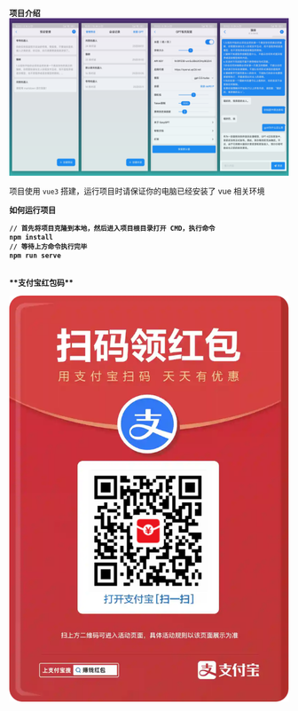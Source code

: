 **项目介绍** <br/>
![界面](/public/icon/info.png) <br/>

项目使用 `vue3` 搭建，运行项目时请保证你的电脑已经安装了 vue 相关环境 <b/>

**如何运行项目** <br/>

```
// 首先将项目克隆到本地，然后进入项目根目录打开 CMD，执行命令
npm install
// 等待上方命令执行完毕
npm run serve
```
<br/>
**支付宝红包码** <br/>

![界面](/public/icon/hb.jpg)